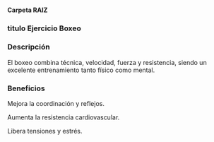 #### Carpeta RAIZ 


### titulo Ejercicio Boxeo

### Descripción
El boxeo combina técnica, velocidad, fuerza y resistencia, siendo un excelente entrenamiento tanto físico como mental.


### Beneficios
Mejora la coordinación y reflejos.

Aumenta la resistencia cardiovascular.

Libera tensiones y estrés.
